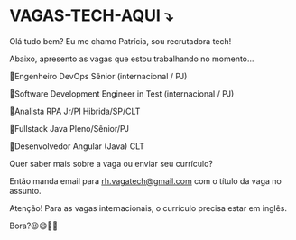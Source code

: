 # VAGAS-TECH-AQUI ⤵️

Olá tudo bem? Eu me chamo Patrícia, sou recrutadora tech! 

Abaixo, apresento as vagas que estou trabalhando no momento...

 🚩Engenheiro DevOps Sênior (internacional / PJ) 
 
 🚩Software Development Engineer in Test (internacional / PJ) 
 
 🚩Analista RPA Jr/Pl  Hibrida/SP/CLT
 
 🚩Fullstack Java Pleno/Sênior/PJ 
 
 🚩Desenvolvedor Angular (Java) CLT        

Quer saber mais sobre a vaga ou enviar seu currículo? 

Então manda email para rh.vagatech@gmail.com com o título da vaga no assunto.

Atenção! Para as vagas internacionais, o currículo precisa estar em inglês.

Bora?😉😄🚀🎯
